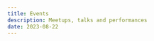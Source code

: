 ```yaml
---
title: Events
description: Meetups, talks and performances
date: 2023-08-22
---
```



<script setup>
import EventList from './EventList.vue'
</script>

<EventList/>
